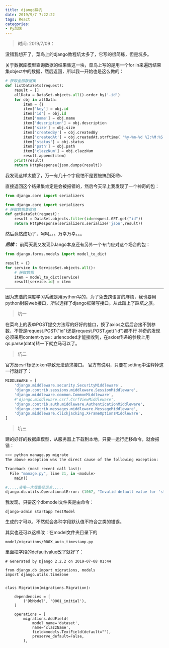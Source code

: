 ```yaml
---
title: django踩坑
date: 2019/9/7 7:22:22
tags: React
categories: 
- Py后端
---
```


> 时间: 2019/7/09：

没错我想开了，菜鸟上的django教程坑太多了，它写的很简练，但是坑多。

关于数据库模型查询数据的结果集这一块，菜鸟上写的是用一个for in来遍历结果集object中的数据，然后返回，所以我一开始也是这么做的：

<!--more-->
```python
# 获取全部数据集
def listDataSets(request):
    result = []
    allData = DataSet.objects.all().order_by('-id')
    for obj in allData:
        item = {}
        item['key'] = obj.id
        item['id'] = obj.id
        item['name'] = obj.name
        item['description'] = obj.description
        item['size'] = obj.size
        item['createdBy'] = obj.createdBy
        item['createdAt'] = obj.createdAt.strftime( '%y-%m-%d %I:%M:%S %p' )  
        item['status'] = obj.status
        item['path'] = obj.path
        item['clazzNum'] = obj.clazzNum
        result.append(item)
    print(result)
    return HttpResponse(json.dumps(result))
```

我发现这样太傻了，万一有几十个字段怕不是要被搞到死哟~

直接返回这个结果集肯定是会被报错的，然后今天早上我发现了一个神奇的包：
```python
from django.core import serializers

from django.core import serializers
# 获取数据集信息
def getDataSet(request):
    result = DataSet.objects.filter(id=request.GET.get("id"))
    return HttpResponse(serializers.serialize('json',result))
```

然后竟然成功了，呵呵。。。万幸万幸。。。

***后续***：
前两天我又发现DJango本身还有另外一个专门应对这个场合的包：
```python
from django.forms.models import model_to_dict

result = {} 
for service in ServiceSet.objects.all():
    # 获取数据
    item = model_to_dict(service)
    result[service.id] = item
```


<hr>

因为志浩的深度学习系统是用python写的，为了免去跨语言的麻烦，我也要用python封装web接口，所以选择了django框架写接口。从此踏上了踩坑之旅。

> 坑一

在菜鸟上的表单POST提交方法写的好好的接口，换了axios之后后台接不到参数，不管是request.POST("id")还是request.POST.get("id")都不行
神奇的发现必须采用content-type : urlencoded才能接收到，在axios传递的参数上用qs.parse(data)转一下就立马可以了。

> 坑二

官方反csrf标记token导致无法请求接口。
官方有说明，只要在setting中注释掉这一行就好了：
```python
MIDDLEWARE = [
    'django.middleware.security.SecurityMiddleware',
    'django.contrib.sessions.middleware.SessionMiddleware',
    'django.middleware.common.CommonMiddleware',
    #'django.middleware.csrf.CsrfViewMiddleware',
    'django.contrib.auth.middleware.AuthenticationMiddleware',
    'django.contrib.messages.middleware.MessageMiddleware',
    'django.middleware.clickjacking.XFrameOptionsMiddleware',
]
```

> 坑三

建的好好的数据库模型，从服务器上下载到本地，只要一运行迁移命令，就会报错：
```python
>>> python manage.py migrate
The above exception was the direct cause of the following exception:

Traceback (most recent call last):
  File "manage.py", line 21, in <module>
    main()

#.....省略一大堆路径信息.....
django.db.utils.OperationalError: (1067, "Invalid default value for 'status'")
```

我发现，只要这个dbmodel文件夹是由命令：
```
django-admin startapp TestModel
```
生成的才可以，不然就会各种字段默认值不符合之类的错误。

其实也还可以这样改：在model文件夹目录下的
```
model/migrations/000X_auto_timestamp.py
```
里面把字段的defaultvalue改了就好了：
```
# Generated by Django 2.2.2 on 2019-07-08 01:44

from django.db import migrations, models
import django.utils.timezone


class Migration(migrations.Migration):

    dependencies = [
        ('DbModel', '0001_initial'),
    ]

    operations = [
        migrations.AddField(
            model_name='dataset',
            name='clazzName',
            field=models.TextField(default=""),
            preserve_default=False,
        ),

```